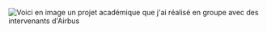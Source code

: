 ![Voici en image un projet académique que j'ai réalisé en groupe avec des intervenants d'Airbus](./dashboard_airbus.jpeg)
